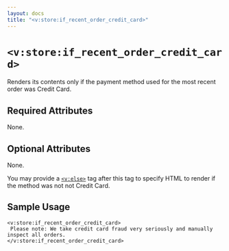 ```yaml
---
layout: docs
title: "<v:store:if_recent_order_credit_card>"
---
```


# `<v:store:if_recent_order_credit_card>`

Renders its contents only if the payment method used for the most recent
order was Credit Card.

## Required Attributes

None.

## Optional Attributes

None.

You may provide a [`<v:else>`](#v_else) tag after this tag to specify
HTML to render if the method was not not Credit Card.

## Sample Usage

    <v:store:if_recent_order_credit_card>
     Please note: We take credit card fraud very seriously and manually inspect all orders.
    </v:store:if_recent_order_credit_card>

